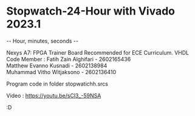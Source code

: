 # Stopwatch-24-Hour with Vivado 2023.1 
-- Hour, minutes, seconds --

Nexys A7: FPGA Trainer Board Recommended for ECE Curriculum. 
VHDL Code
Member : 
Fatih Zain Alghifari - 2602165436  
Matthew Evanno Kusnadi - 2602138984  
Muhammad Vitho Witjaksono - 2602136410

Program code in folder stopwatichh.srcs

Video : https://youtu.be/sCl3_-59NSA

:D
